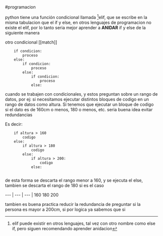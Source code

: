 #programacion 

python tiene una función condicional llamada [^1]elif, que se escribe en la misma tabulacion que el if y else, en otros lenguajes de programacion no existe el elif, por lo tanto seria mejor aprender a **ANIDAR** if y else de la siguiente manera

otro condicional [[match]]

```
	if condicion:
		proceso
	else:
		if condicion:
			proceso
		else:
			if condicion:
				proceso
			else:

```

cuando se trabajen con condicionales, y estos preguntan sobre un rango de datos, por ej: si necesitamos ejecutar distintos bloques de codigo en un rango de datos como altura. Si tenemos que ejecutar un bloque de codigo si el dato es de 160cm o menos, 180 o menos, etc. seria buena idea evitar redundancias

Es decir:
```
	if altura > 160
		codigo
	else:
		if altura > 180
			codigo
		else:
			if altura > 200:
				codigo
			else:
			
```
de esta forma se descarta el rango menor a 160, y se ejecuta el else, tambien se descarta el rango de 180 si es el caso

 ---   |   ---  |   --- | 
    160     180     200

tambien es buena practica reducir la redundancia de preguntar si la persona es mayor a 200cm, si por logica ya sabemos que si 




[^1]: elif puede existir en otros lenguajes, tal vez con otro nombre como else if, pero siguen recomendando aprender anidacion
